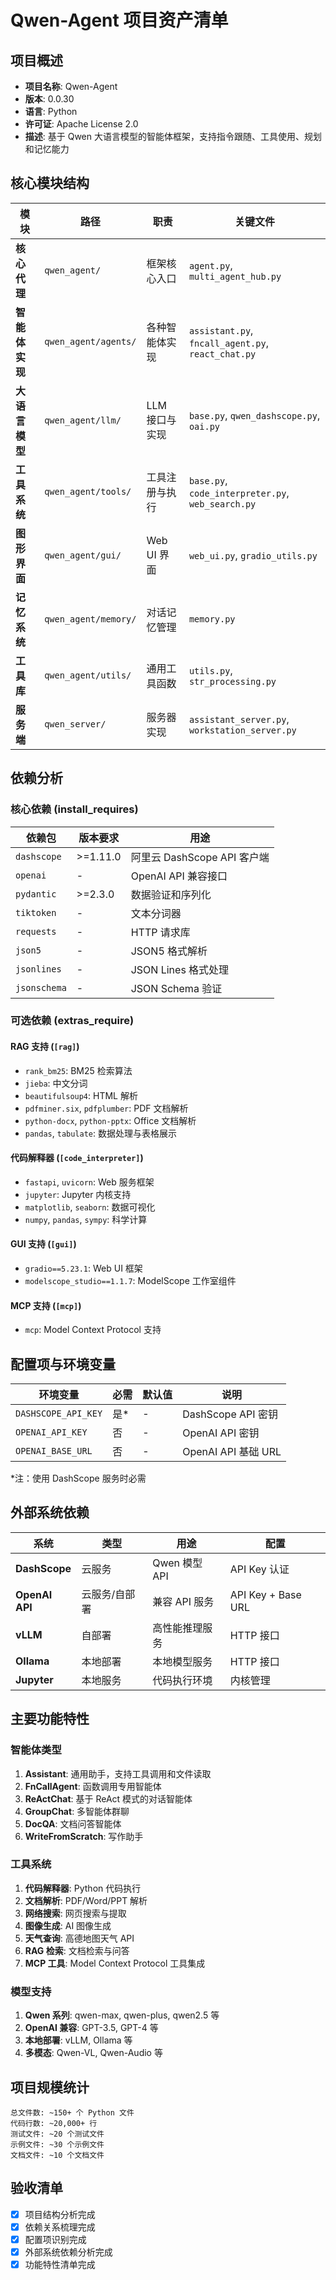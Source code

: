 # Qwen-Agent 项目资产清单

## 项目概述
- **项目名称**: Qwen-Agent
- **版本**: 0.0.30
- **语言**: Python
- **许可证**: Apache License 2.0
- **描述**: 基于 Qwen 大语言模型的智能体框架，支持指令跟随、工具使用、规划和记忆能力

## 核心模块结构

| 模块 | 路径 | 职责 | 关键文件 |
|------|------|------|----------|
| **核心代理** | `qwen_agent/` | 框架核心入口 | `agent.py`, `multi_agent_hub.py` |
| **智能体实现** | `qwen_agent/agents/` | 各种智能体实现 | `assistant.py`, `fncall_agent.py`, `react_chat.py` |
| **大语言模型** | `qwen_agent/llm/` | LLM 接口与实现 | `base.py`, `qwen_dashscope.py`, `oai.py` |
| **工具系统** | `qwen_agent/tools/` | 工具注册与执行 | `base.py`, `code_interpreter.py`, `web_search.py` |
| **图形界面** | `qwen_agent/gui/` | Web UI 界面 | `web_ui.py`, `gradio_utils.py` |
| **记忆系统** | `qwen_agent/memory/` | 对话记忆管理 | `memory.py` |
| **工具库** | `qwen_agent/utils/` | 通用工具函数 | `utils.py`, `str_processing.py` |
| **服务端** | `qwen_server/` | 服务器实现 | `assistant_server.py`, `workstation_server.py` |

## 依赖分析

### 核心依赖 (install_requires)
| 依赖包 | 版本要求 | 用途 |
|--------|----------|------|
| `dashscope` | >=1.11.0 | 阿里云 DashScope API 客户端 |
| `openai` | - | OpenAI API 兼容接口 |
| `pydantic` | >=2.3.0 | 数据验证和序列化 |
| `tiktoken` | - | 文本分词器 |
| `requests` | - | HTTP 请求库 |
| `json5` | - | JSON5 格式解析 |
| `jsonlines` | - | JSON Lines 格式处理 |
| `jsonschema` | - | JSON Schema 验证 |

### 可选依赖 (extras_require)

#### RAG 支持 (`[rag]`)
- `rank_bm25`: BM25 检索算法
- `jieba`: 中文分词
- `beautifulsoup4`: HTML 解析
- `pdfminer.six`, `pdfplumber`: PDF 文档解析
- `python-docx`, `python-pptx`: Office 文档解析
- `pandas`, `tabulate`: 数据处理与表格展示

#### 代码解释器 (`[code_interpreter]`)
- `fastapi`, `uvicorn`: Web 服务框架
- `jupyter`: Jupyter 内核支持
- `matplotlib`, `seaborn`: 数据可视化
- `numpy`, `pandas`, `sympy`: 科学计算

#### GUI 支持 (`[gui]`)
- `gradio==5.23.1`: Web UI 框架
- `modelscope_studio==1.1.7`: ModelScope 工作室组件

#### MCP 支持 (`[mcp]`)
- `mcp`: Model Context Protocol 支持

## 配置项与环境变量

| 环境变量 | 必需 | 默认值 | 说明 |
|----------|------|--------|------|
| `DASHSCOPE_API_KEY` | 是* | - | DashScope API 密钥 |
| `OPENAI_API_KEY` | 否 | - | OpenAI API 密钥 |
| `OPENAI_BASE_URL` | 否 | - | OpenAI API 基础 URL |

*注：使用 DashScope 服务时必需

## 外部系统依赖

| 系统 | 类型 | 用途 | 配置 |
|------|------|------|------|
| **DashScope** | 云服务 | Qwen 模型 API | API Key 认证 |
| **OpenAI API** | 云服务/自部署 | 兼容 API 服务 | API Key + Base URL |
| **vLLM** | 自部署 | 高性能推理服务 | HTTP 接口 |
| **Ollama** | 本地部署 | 本地模型服务 | HTTP 接口 |
| **Jupyter** | 本地服务 | 代码执行环境 | 内核管理 |

## 主要功能特性

### 智能体类型
1. **Assistant**: 通用助手，支持工具调用和文件读取
2. **FnCallAgent**: 函数调用专用智能体
3. **ReActChat**: 基于 ReAct 模式的对话智能体
4. **GroupChat**: 多智能体群聊
5. **DocQA**: 文档问答智能体
6. **WriteFromScratch**: 写作助手

### 工具系统
1. **代码解释器**: Python 代码执行
2. **文档解析**: PDF/Word/PPT 解析
3. **网络搜索**: 网页搜索与提取
4. **图像生成**: AI 图像生成
5. **天气查询**: 高德地图天气 API
6. **RAG 检索**: 文档检索与问答
7. **MCP 工具**: Model Context Protocol 工具集成

### 模型支持
1. **Qwen 系列**: qwen-max, qwen-plus, qwen2.5 等
2. **OpenAI 兼容**: GPT-3.5, GPT-4 等
3. **本地部署**: vLLM, Ollama 等
4. **多模态**: Qwen-VL, Qwen-Audio 等

## 项目规模统计

```
总文件数: ~150+ 个 Python 文件
代码行数: ~20,000+ 行
测试文件: ~20 个测试文件
示例文件: ~30 个示例文件
文档文件: ~10 个文档文件
```

## 验收清单
- [x] 项目结构分析完成
- [x] 依赖关系梳理完成  
- [x] 配置项识别完成
- [x] 外部系统依赖分析完成
- [x] 功能特性清单完成